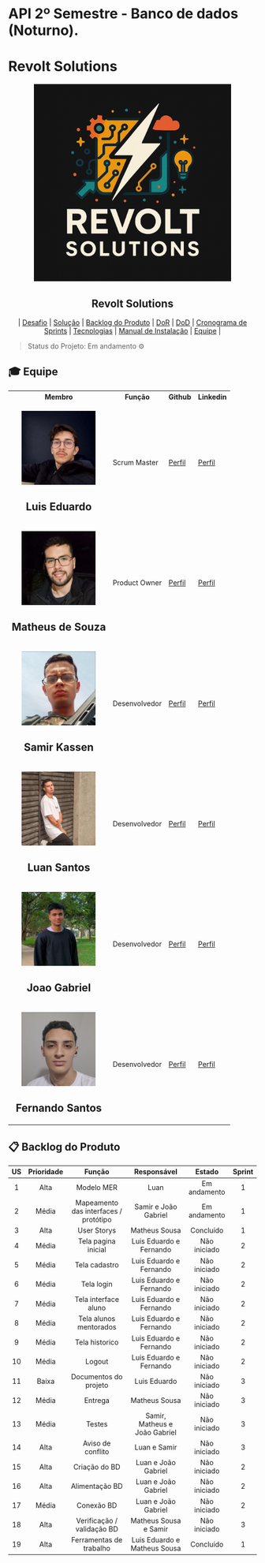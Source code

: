 # API 2º Semestre - Banco de dados (Noturno).

# Revolt Solutions

<p align="center">
      <img src="settings/logo.PNG" alt="logo da Revolt Solutions" width="400">
      <h2 align="center"> Revolt Solutions</h2>
</p>

<p align="center">
  | <a href ="#desafio"> Desafio</a>  |
  <a href ="#solucao"> Solução</a>  |   
  <a href ="#backlog"> Backlog do Produto</a>  |
  <a href ="#dor">DoR</a>  |
  <a href ="#dod">DoD</a>  |
  <a href ="#sprint"> Cronograma de Sprints</a>  |
  <a href ="#tecnologias">Tecnologias</a> |
  <a href ="#manual">Manual de Instalação</a>  | 
  <a href ="#equipe"> Equipe</a> |
</p>

> Status do Projeto: Em andamento ⚙️ 
>

## 🎓 Equipe <a id="equipe"></a>

<div align="center">
  <table>
    <tr>
      <th>Membro</th>
      <th>Função</th>
      <th>Github</th>
      <th>Linkedin</th>
    </tr>
    <tr> 
      <td><p align="center">
      <img src="settings/Luis_Eduardo.png" width="150">
      <h2 align="center"> Luis Eduardo</h2></p></td>    
      <td>Scrum Master</td> 
      <td><a href="https://github.com/Lu1s3F">Perfil</a></td>       
      <td><a href="https://www.linkedin.com/in/luis-eduardo-mendes-28b51a355?utm_source=share_via&utm_content=profile&utm_medium=member_ios">Perfil</a></td>
    </tr>
    <tr>
      <td><p align="center">
      <img src="settings/Matheus_Souza.png" width="150">
      <h2 align="center"> Matheus de Souza</h2></p></td>
      <td>Product Owner</td>
      <td><a href="https://github.com/matheus23sjc">Perfil</a></td>
      <td><a href="https://www.linkedin.com/in/matheussouza23sjc/">Perfil</a></td>
    </tr>
    <tr>
      <td><p align="center">
      <img src="settings/Samir_Kassen.png" width="150">
      <h2 align="center"> Samir Kassen</h2></p></td>
      <td>Desenvolvedor</td>
      <td><a href="https://github.com/Siqsamir">Perfil</a></td>
      <td><a href="https://www.linkedin.com/in/samir-siqueira-06012a363?utm_source=share&utm_campaign=share_via&utm_content=profile&utm_medium=android_app">Perfil</a></td>
    </tr>
    <tr>
      <td><p align="center">
      <img src="settings/Luan_Santos.png" width="150">
      <h2 align="center"> Luan Santos</h2></p></td>
      <td>Desenvolvedor</td>
      <td><a href="https://github.com/SantoszLuan">Perfil</a></td>
      <td><a href="https://www.linkedin.com/in/luansantoosz">Perfil</a></td>
    </tr>
    <tr>
      <td><p align="center">
      <img src="settings/Joao_Gabriel.png" width="150">
      <h2 align="center"> Joao Gabriel</h2></p></td>
      <td>Desenvolvedor</td>
      <td><a href="https://github.com/jjoaoGabriel">Perfil</a></td>
      <td><a href="https://www.linkedin.com/in/joao-gabriel-fernandes-de-sousa-silva-292b9a2bb?utm_source=share&utm_campaign=share_via&utm_content=profile&utm_medium=ios_app">Perfil</a></td>
    </tr>
    <tr>
      <td><p align="center">
      <img src="settings/Fernando_Santos.png" width="150">
      <h2 align="center"> Fernando Santos</h2></p></td>    
      <td>Desenvolvedor</td>
      <td><a href="https://github.com/fernandosantos09">Perfil</a></td>
      <td><a href="https://www.linkedin.com/in/santosfernando09">Perfil</a></td>
    </tr>
  </table>
</div>

## 📋 Backlog do Produto <a id="backlog"></a>

| US | Prioridade | Função | Responsável | Estado | Sprint |
| :--: | :--: | :--: | :--: | :--: | :--: |
| 1 | Alta | Modelo MER | Luan | Em andamento | 1 |
| 2 | Média | Mapeamento das interfaces / protótipo | Samir e João Gabriel | Em andamento | 1 |
| 3 | Alta | User Storys | Matheus Sousa | Concluído | 1 |
| 4 | Média | Tela pagina inicial | Luis Eduardo e Fernando | Não iniciado | 2 |
| 5 | Média | Tela cadastro | Luis Eduardo e Fernando | Não iniciado | 2 |
| 6 | Média | Tela login | Luis Eduardo e Fernando | Não iniciado | 2 |
| 7 | Média | Tela interface aluno | Luis Eduardo e Fernando | Não iniciado | 2 |
| 8 | Média | Tela alunos mentorados | Luis Eduardo e Fernando | Não iniciado | 2 |
| 9 | Média | Tela historico | Luis Eduardo e Fernando | Não iniciado | 2 |
| 10 | Média | Logout | Luis Eduardo e Fernando | Não iniciado | 2 |
| 11 | Baixa | Documentos do projeto | Luis Eduardo | Não iniciado | 3 |
| 12 | Média | Entrega | Matheus Sousa | Não iniciado | 3 |
| 13 | Média | Testes | Samir, Matheus e João Gabriel | Não iniciado | 3 |
| 14 | Alta | Aviso de conflito | Luan e Samir | Não iniciado | 3 |
| 15 | Alta | Criação do BD | Luan e João Gabriel | Não iniciado | 2 |
| 16 | Alta | Alimentação BD | Luan e João Gabriel | Não iniciado | 2 |
| 17 | Média | Conexão BD | Luan e João Gabriel | Não iniciado | 2 |
| 18 | Alta | Verificação / validação BD | Matheus Sousa e Samir | Não iniciado | 3 |
| 19 | Alta | Ferramentas de trabalho | Luis Eduardo e Matheus Sousa | Concluído | 1 |
